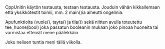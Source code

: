 CppUnitin käytön testausta, testaan testausta. Jouduin vähän kikkailemaan että yksikkötestit toimii, mm. 2 main()ia aiheutti ongelmia.

Apufunktioita (vuole(), tayta() ja tila()) sekä niitten avulla toteutettu tee_huone(bool) joka passatun booleanin mukaan joko pinoaa huoneita tai varmistaa etteivät mene päälekkäin

Joku nelisen tuntia meni tällä viikolla.
